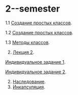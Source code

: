 # 2--semester



1.1  [Создание простых классов](https://colab.research.google.com/drive/162CZlbTZIDE0amiJWZQmVOOAfW807Yho?usp=sharing).

1.2 [Создание простых классов](https://colab.research.google.com/drive/1wQKWny2jeIjjHFowIIiw0-owr04rjIeN?usp=sharing).

1.3 [Методы классов](https://colab.research.google.com/drive/1ipvAY9KSa-Mm9VnUdionRq8VQ5_KSXXY?usp=sharing).

2. [ Лекция 2]().

[Индивидуальное задание 1](https://colab.research.google.com/drive/1UKv02po4v-iO0VZZFbqwqVXF9OrBesZg?usp=sharing).

[Индивидуальное задание 2](https://colab.research.google.com/drive/1TJzl5ivBfbHp9B0_9Vanz5PgIx3pqMtp?usp=sharing).

2. [Наследование](https://colab.research.google.com/drive/1Uf3wMi-5-xzuq53kSHA1p9LKgk7idrOL?usp=sharing).
3. [Инкапсуляция](https://colab.research.google.com/drive/1LeJrzsIijX5Ohu6UcA6SneQPbTBajeZa?hl=ru#scrollTo=Te2xuAkxCz3U&uniqifier=1).
